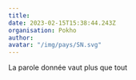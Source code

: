 ```yaml
---
title: 
date: 2023-02-15T15:38:44.243Z
organisation: Pokho
author: 
avatar: "/img/pays/SN.svg"
---
```


La parole donnée vaut plus que tout